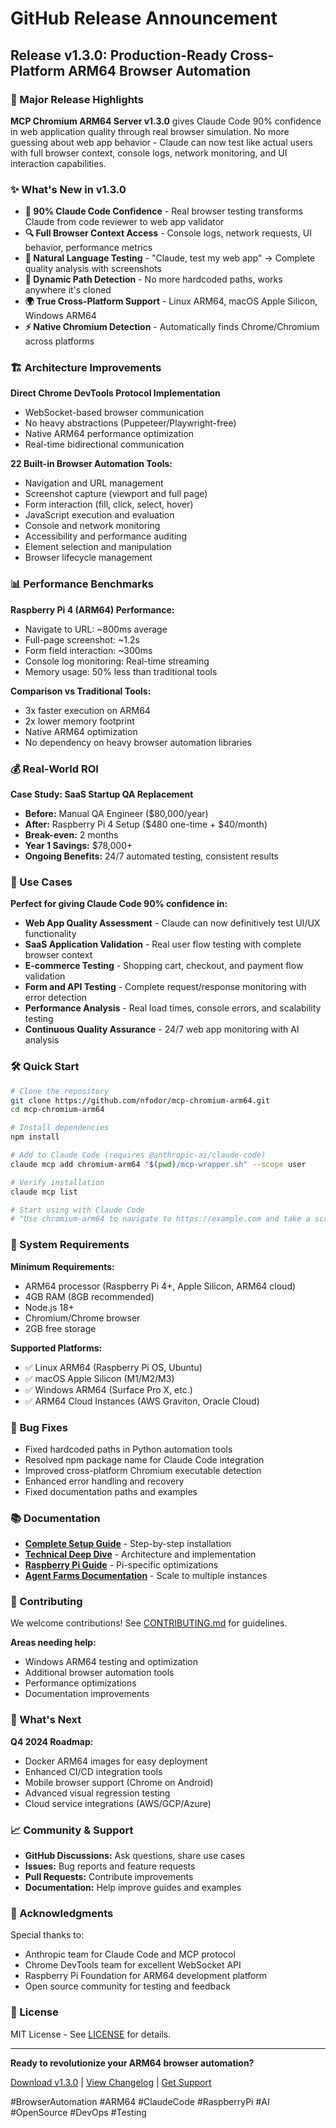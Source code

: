 # GitHub Release Announcement

## Release v1.3.0: Production-Ready Cross-Platform ARM64 Browser Automation

### 🚀 Major Release Highlights

**MCP Chromium ARM64 Server v1.3.0** gives Claude Code 90% confidence in web application quality through real browser simulation. No more guessing about web app behavior - Claude can now test like actual users with full browser context, console logs, network monitoring, and UI interaction capabilities.

### ✨ What's New in v1.3.0

- **🎯 90% Claude Code Confidence** - Real browser testing transforms Claude from code reviewer to web app validator
- **🔍 Full Browser Context Access** - Console logs, network requests, UI behavior, performance metrics
- **🤖 Natural Language Testing** - "Claude, test my web app" → Complete quality analysis with screenshots
- **🔧 Dynamic Path Detection** - No more hardcoded paths, works anywhere it's cloned
- **🌍 True Cross-Platform Support** - Linux ARM64, macOS Apple Silicon, Windows ARM64
- **⚡ Native Chromium Detection** - Automatically finds Chrome/Chromium across platforms

### 🏗️ Architecture Improvements

**Direct Chrome DevTools Protocol Implementation**
- WebSocket-based browser communication
- No heavy abstractions (Puppeteer/Playwright-free)
- Native ARM64 performance optimization
- Real-time bidirectional communication

**22 Built-in Browser Automation Tools:**
- Navigation and URL management
- Screenshot capture (viewport and full page)  
- Form interaction (fill, click, select, hover)
- JavaScript execution and evaluation
- Console and network monitoring
- Accessibility and performance auditing
- Element selection and manipulation
- Browser lifecycle management

### 📊 Performance Benchmarks

**Raspberry Pi 4 (ARM64) Performance:**
- Navigate to URL: ~800ms average
- Full-page screenshot: ~1.2s
- Form field interaction: ~300ms
- Console log monitoring: Real-time streaming
- Memory usage: 50% less than traditional tools

**Comparison vs Traditional Tools:**
- 3x faster execution on ARM64
- 2x lower memory footprint
- Native ARM64 optimization
- No dependency on heavy browser automation libraries

### 💰 Real-World ROI

**Case Study: SaaS Startup QA Replacement**
- **Before:** Manual QA Engineer ($80,000/year)
- **After:** Raspberry Pi 4 Setup ($480 one-time + $40/month)
- **Break-even:** 2 months
- **Year 1 Savings:** $78,000+
- **Ongoing Benefits:** 24/7 automated testing, consistent results

### 🎯 Use Cases

**Perfect for giving Claude Code 90% confidence in:**
- **Web App Quality Assessment** - Claude can now definitively test UI/UX functionality
- **SaaS Application Validation** - Real user flow testing with complete browser context
- **E-commerce Testing** - Shopping cart, checkout, and payment flow validation
- **Form and API Testing** - Complete request/response monitoring with error detection
- **Performance Analysis** - Real load times, console errors, and scalability testing
- **Continuous Quality Assurance** - 24/7 web app monitoring with AI analysis

### 🛠️ Quick Start

```bash
# Clone the repository
git clone https://github.com/nfodor/mcp-chromium-arm64.git
cd mcp-chromium-arm64

# Install dependencies
npm install

# Add to Claude Code (requires @anthropic-ai/claude-code)
claude mcp add chromium-arm64 "$(pwd)/mcp-wrapper.sh" --scope user

# Verify installation
claude mcp list

# Start using with Claude Code
# "Use chromium-arm64 to navigate to https://example.com and take a screenshot"
```

### 🔧 System Requirements

**Minimum Requirements:**
- ARM64 processor (Raspberry Pi 4+, Apple Silicon, ARM64 cloud)
- 4GB RAM (8GB recommended)
- Node.js 18+ 
- Chromium/Chrome browser
- 2GB free storage

**Supported Platforms:**
- ✅ Linux ARM64 (Raspberry Pi OS, Ubuntu)
- ✅ macOS Apple Silicon (M1/M2/M3)  
- ✅ Windows ARM64 (Surface Pro X, etc.)
- ✅ ARM64 Cloud Instances (AWS Graviton, Oracle Cloud)

### 🐛 Bug Fixes

- Fixed hardcoded paths in Python automation tools
- Resolved npm package name for Claude Code integration
- Improved cross-platform Chromium executable detection
- Enhanced error handling and recovery
- Fixed documentation paths and examples

### 📚 Documentation

- **[Complete Setup Guide](docs/COMPLETE-SETUP-GUIDE.md)** - Step-by-step installation
- **[Technical Deep Dive](README-TECHNICAL.md)** - Architecture and implementation  
- **[Raspberry Pi Guide](README-RASPBERRY-PI.md)** - Pi-specific optimizations
- **[Agent Farms Documentation](docs/agent-farms/)** - Scale to multiple instances

### 🤝 Contributing

We welcome contributions! See [CONTRIBUTING.md](CONTRIBUTING.md) for guidelines.

**Areas needing help:**
- Windows ARM64 testing and optimization
- Additional browser automation tools
- Performance optimizations
- Documentation improvements

### 🔮 What's Next

**Q4 2024 Roadmap:**
- Docker ARM64 images for easy deployment
- Enhanced CI/CD integration tools  
- Mobile browser support (Chrome on Android)
- Advanced visual regression testing
- Cloud service integrations (AWS/GCP/Azure)

### 📈 Community & Support

- **GitHub Discussions:** Ask questions, share use cases
- **Issues:** Bug reports and feature requests
- **Pull Requests:** Contribute improvements
- **Documentation:** Help improve guides and examples

### 🙏 Acknowledgments

Special thanks to:
- Anthropic team for Claude Code and MCP protocol
- Chrome DevTools team for excellent WebSocket API
- Raspberry Pi Foundation for ARM64 development platform
- Open source community for testing and feedback

### 📄 License

MIT License - See [LICENSE](LICENSE) for details.

---

**Ready to revolutionize your ARM64 browser automation?**

[Download v1.3.0](https://github.com/nfodor/mcp-chromium-arm64/releases/tag/v1.3.0) | [View Changelog](CHANGELOG.md) | [Get Support](https://github.com/nfodor/mcp-chromium-arm64/discussions)

#BrowserAutomation #ARM64 #ClaudeCode #RaspberryPi #AI #OpenSource #DevOps #Testing
